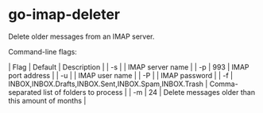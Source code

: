 # go-imap-deleter

Delete older messages from an IMAP server.

Command-line flags:

| Flag  | Default  | Description |
| -s | <read from standard input> | IMAP server name |
| -p | 993                        | IMAP port address |
| -u | <read from standard input> | IMAP user name |
| -P | <read from standard input> | IMAP password |
| -f | INBOX,INBOX.Drafts,INBOX.Sent,INBOX.Spam,INBOX.Trash | Comma-separated list of folders to process |
| -m | 24 | Delete messages older than this amount of months |
